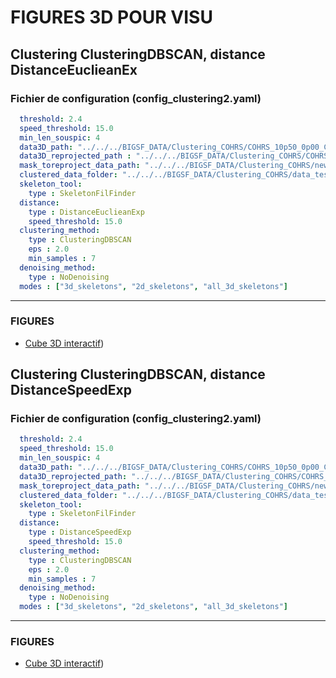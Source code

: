 # FIGURES 3D POUR VISU

## Clustering ClusteringDBSCAN, distance DistanceEuclieanEx

### Fichier de configuration (config_clustering2.yaml)

```yaml
  threshold: 2.4
  speed_threshold: 15.0
  min_len_souspic: 4
  data3D_path: "../../../BIGSF_DATA/Clustering_COHRS/COHRS_10p50_0p00_CUBE_3T2_R2.fit"
  data3D_reprojected_path : "../../../BIGSF_DATA/Clustering_COHRS/COHRS_reprojected_10p50_0p00_CUBE_3T2_R2.fit"
  mask_toreproject_data_path: "../../../BIGSF_DATA/Clustering_COHRS/new_full_mask_002011.fits"
  clustered_data_folder: "../../../BIGSF_DATA/Clustering_COHRS/data_test"
  skeleton_tool: 
    type : SkeletonFilFinder
  distance: 
    type : DistanceEuclieanExp
    speed_threshold: 15.0
  clustering_method: 
    type : ClusteringDBSCAN
    eps : 2.0
    min_samples : 7
  denoising_method: 
    type : NoDenoising
  modes : ["3d_skeletons", "2d_skeletons", "all_3d_skeletons"]
```

---

### FIGURES

- [Cube 3D interactif](https://multi-learn.github.io/figures/figure_ske6.html))


## Clustering ClusteringDBSCAN, distance DistanceSpeedExp


### Fichier de configuration (config_clustering2.yaml)

```yaml
  threshold: 2.4
  speed_threshold: 15.0
  min_len_souspic: 4
  data3D_path: "../../../BIGSF_DATA/Clustering_COHRS/COHRS_10p50_0p00_CUBE_3T2_R2.fit"
  data3D_reprojected_path: "../../../BIGSF_DATA/Clustering_COHRS/COHRS_reprojected_10p50_0p00_CUBE_3T2_R2.fit"
  mask_toreproject_data_path: "../../../BIGSF_DATA/Clustering_COHRS/new_full_mask_002011.fits"
  clustered_data_folder: "../../../BIGSF_DATA/Clustering_COHRS/data_test3"
  skeleton_tool: 
    type : SkeletonFilFinder
  distance: 
    type : DistanceSpeedExp
    speed_threshold: 15.0
  clustering_method: 
    type : ClusteringDBSCAN
    eps : 2.0
    min_samples : 7
  denoising_method: 
    type : NoDenoising
  modes : ["3d_skeletons", "2d_skeletons", "all_3d_skeletons"]
```
---

### FIGURES

- [Cube 3D interactif](https://multi-learn.github.io/figures/figure3_ske6.html))
